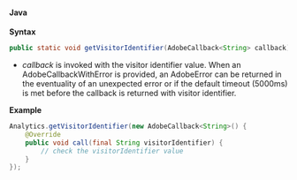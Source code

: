 #### Java

**Syntax**

```java
public static void getVisitorIdentifier(AdobeCallback<String> callback)
```

* _callback_ is invoked with the visitor identifier value. When an AdobeCallbackWithError is provided, an AdobeError can be returned in the eventuality of an unexpected error or if the default timeout \(5000ms\) is met before the callback is returned with visitor identifier.

**Example**

```java
Analytics.getVisitorIdentifier(new AdobeCallback<String>() {
    @Override
    public void call(final String visitorIdentifier) {
        // check the visitorIdentifier value    
    }
});
```